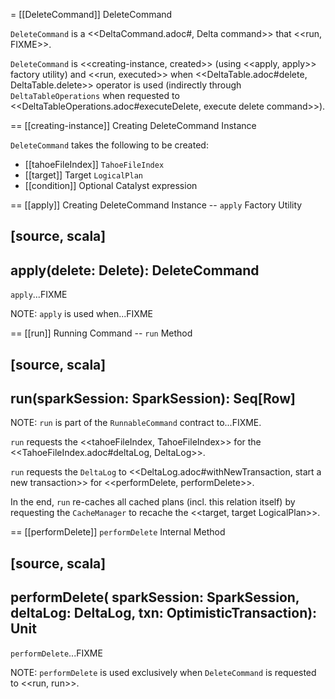 = [[DeleteCommand]] DeleteCommand

`DeleteCommand` is a <<DeltaCommand.adoc#, Delta command>> that <<run, FIXME>>.

`DeleteCommand` is <<creating-instance, created>> (using <<apply, apply>> factory utility) and <<run, executed>> when <<DeltaTable.adoc#delete, DeltaTable.delete>> operator is used (indirectly through `DeltaTableOperations` when requested to <<DeltaTableOperations.adoc#executeDelete, execute delete command>>).

== [[creating-instance]] Creating DeleteCommand Instance

`DeleteCommand` takes the following to be created:

* [[tahoeFileIndex]] `TahoeFileIndex`
* [[target]] Target `LogicalPlan`
* [[condition]] Optional Catalyst expression

== [[apply]] Creating DeleteCommand Instance -- `apply` Factory Utility

[source, scala]
----
apply(delete: Delete): DeleteCommand
----

`apply`...FIXME

NOTE: `apply` is used when...FIXME

== [[run]] Running Command -- `run` Method

[source, scala]
----
run(sparkSession: SparkSession): Seq[Row]
----

NOTE: `run` is part of the `RunnableCommand` contract to...FIXME.

`run` requests the <<tahoeFileIndex, TahoeFileIndex>> for the <<TahoeFileIndex.adoc#deltaLog, DeltaLog>>.

`run` requests the `DeltaLog` to <<DeltaLog.adoc#withNewTransaction, start a new transaction>> for <<performDelete, performDelete>>.

In the end, `run` re-caches all cached plans (incl. this relation itself) by requesting the `CacheManager` to recache the <<target, target LogicalPlan>>.

== [[performDelete]] `performDelete` Internal Method

[source, scala]
----
performDelete(
  sparkSession: SparkSession,
  deltaLog: DeltaLog,
  txn: OptimisticTransaction): Unit
----

`performDelete`...FIXME

NOTE: `performDelete` is used exclusively when `DeleteCommand` is requested to <<run, run>>.
